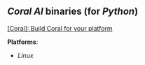 *Coral AI* binaries (for *Python*)
----------------------------------

[[Coral]: Build Coral for your platform](https://coral.ai/docs/notes/build-coral/#required-components)

**Platforms**:
- *Linux*

